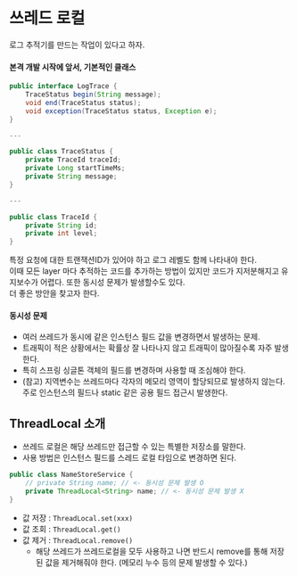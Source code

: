 # 쓰레드 로컬

로그 추적기를 만드는 작업이 있다고 하자. <br>
#### 본격 개발 시작에 앞서, 기본적인 클래스
```java
public interface LogTrace {
    TraceStatus begin(String message);
    void end(TraceStatus status);
    void exception(TraceStatus status, Exception e);
}

---

public class TraceStatus {
    private TraceId traceId;
    private Long startTimeMs;
    private String message;
}

---

public class TraceId {
    private String id;
    private int level;
}
```


특정 요청에 대한 트랜잭션ID가 있어야 하고 로그 레벨도 함께 나타내야 한다. <br>
이때 모든 layer 마다 추적하는 코드를 추가하는 방법이 있지만 코드가 지저분해지고 유지보수가 어렵다. 또한 동시성 문제가 발생할수도 있다. <br>
더 좋은 방안을 찾고자 한다.

#### 동시성 문제
 * 여러 쓰레드가 동시에 같은 인스턴스 필드 값을 변경하면서 발생하는 문제.
 * 트래픽이 적은 상황에서는 확률상 잘 나타나지 않고 트래픽이 많아질수록 자주 발생한다.
 * 특히 스프링 싱글톤 객체의 필드를 변경하며 사용할 때 조심해야 한다.
 * (참고) 지역변수는 쓰레드마다 각자의 메모리 영역이 할당되므로 발생하지 않는다. 주로 인스턴스의 필드나 static 같은 공용 필드 접근시 발생한다.


## ThreadLocal 소개
 * 쓰레드 로컬은 해당 쓰레드만 접근할 수 있는 특별한 저장소를 말한다.
 * 사용 방법은 인스턴스 필드를 스레드 로컬 타임으로 변경하면 된다.
```java
public class NameStoreService {
    // private String name; // <- 동시성 문제 발생 O
    private ThreadLocal<String> name; // <- 동시성 문제 발생 X
}
```
 * 값 저장 : `ThreadLocal.set(xxx)`
 * 값 조회 : `ThreadLocal.get()`
 * 값 제거 : `ThreadLocal.remove()`
    * 해당 쓰레드가 쓰레드로컬을 모두 사용하고 나면 반드시 remove를 통해 저장된 값을 제거해줘야 한다. (메모리 누수 등의 문제 발생할 수 있다.)



